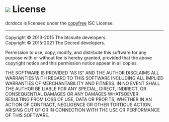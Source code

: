 # <img class="dcr-icon" src="/img/dcr-icons/Document.svg" /> License

dcrdocs is licensed under the [copyfree](http://copyfree.org) ISC License.

---

Copyright © 2013-2015 The btcsuite developers.  
Copyright © 2015-2021 The Decred developers.

Permission to use, copy, modify, and distribute this software for any purpose with or without fee is hereby granted, provided that the above copyright notice and this permission notice appear in all copies.

THE SOFTWARE IS PROVIDED "AS IS" AND THE AUTHOR DISCLAIMS ALL WARRANTIES WITH REGARD TO THIS SOFTWARE INCLUDING ALL IMPLIED WARRANTIES OF MERCHANTABILITY AND FITNESS. IN NO EVENT SHALL THE AUTHOR BE LIABLE FOR ANY SPECIAL, DIRECT, INDIRECT, OR CONSEQUENTIAL DAMAGES OR ANY DAMAGES WHATSOEVER RESULTING FROM LOSS OF USE, DATA OR PROFITS, WHETHER IN AN ACTION OF CONTRACT, NEGLIGENCE OR OTHER TORTIOUS ACTION, ARISING OUT OF OR IN CONNECTION WITH THE USE OR PERFORMANCE OF THIS SOFTWARE.
